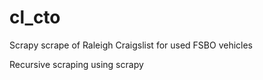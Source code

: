 # cl_cto
Scrapy scrape of Raleigh Craigslist for used FSBO vehicles

Recursive scraping using scrapy
